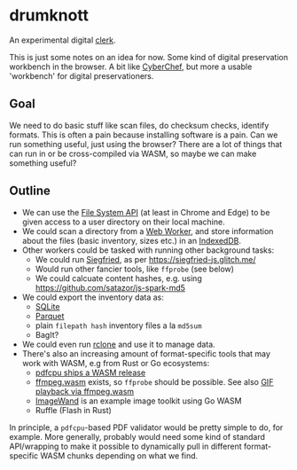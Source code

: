 # drumknott
An experimental digital [clerk](https://wiki.lspace.org/Rufus_Drumknott).

This is just some notes on an idea for now. Some kind of digital preservation workbench in the browser. A bit like [CyberChef](https://gchq.github.io/CyberChef/), but more a usable 'workbench' for digital preservationers.

## Goal

We need to do basic stuff like scan files, do checksum checks, identify formats. This is often a pain because installing software is a pain. Can we run something useful, just using the browser? There are a lot of things that can run in or be cross-compiled via WASM, so maybe we can make something useful?

## Outline

- We can use the [File System API](https://developer.mozilla.org/en-US/docs/Web/API/File_System_API) (at least in Chrome and Edge) to be given access to a user directory on their local machine.
- We could scan a directory from a [Web Worker](https://developer.mozilla.org/en-US/docs/Web/API/Web_Workers_API/Using_web_workers), and store information about the files (basic inventory, sizes etc.) in an [IndexedDB](https://developer.mozilla.org/en-US/docs/Web/API/IndexedDB_API).
- Other workers could be tasked with running other background tasks:
    - We could run [Siegfried](https://www.itforarchivists.com/siegfried), as per https://siegfried-js.glitch.me/
    - Would run other fancier tools, like `ffprobe` (see below)
    - We could calcuate content hashes, e.g. using https://github.com/satazor/js-spark-md5
- We could export the inventory data as: 
    - [SQLite](https://sqlite.org/wasm/doc/trunk/persistence.md#opfs)
    - [Parquet](https://kylebarron.dev/parquet-wasm/)
    - plain `filepath hash` inventory files a la `md5sum`
    - BagIt?
- We could even run [rclone](https://github.com/rclone/rclone/tree/f491efc85d0bc6c674520331f315b51f060a6b92/fs/rc/js#rclone-as-wasm) and use it to manage data.
- There's also an increasing amount of format-specific tools that may work with WASM, e.g from Rust or Go ecosystems:
    - [pdfcpu ships a WASM release](https://github.com/pdfcpu/pdfcpu)
    - [ffmpeg.wasm](https://github.com/ffmpegwasm/ffmpeg.wasm) exists, so `ffprobe` should be possible. See also [GIF playback via ffmpeg.wasm](https://brunoluiz.net/blog/2022/jan/gif-sane-playback-control-ffmpegwasm/)
    - [ImageWand](https://brunoluiz.net/blog/2022/aug/imagewand-privacy-first-image-conversion-experiment-with-golang-and-wasm/) is an example image toolkit using Go WASM
    - Ruffle (Flash in Rust)

In principle, a `pdfcpu`-based PDF validator would be pretty simple to do, for example.  More generally, probably would need some kind of standard API/wrapping to make it possible to dynamically pull in different format-specific WASM chunks depending on what we find.


